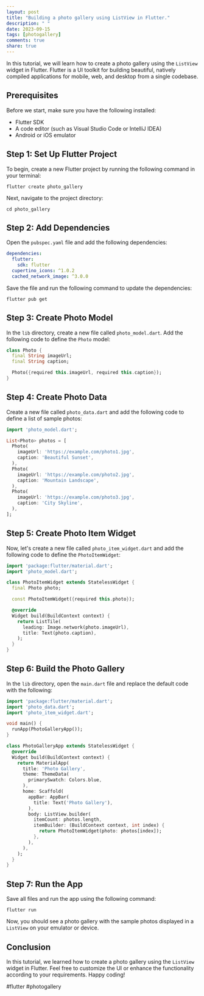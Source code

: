 ```yaml
---
layout: post
title: "Building a photo gallery using ListView in Flutter."
description: " "
date: 2023-09-15
tags: [photogallery]
comments: true
share: true
---
```


In this tutorial, we will learn how to create a photo gallery using the `ListView` widget in Flutter. Flutter is a UI toolkit for building beautiful, natively compiled applications for mobile, web, and desktop from a single codebase.

## Prerequisites
Before we start, make sure you have the following installed:
- Flutter SDK
- A code editor (such as Visual Studio Code or IntelliJ IDEA)
- Android or iOS emulator

## Step 1: Set Up Flutter Project
To begin, create a new Flutter project by running the following command in your terminal:
```
flutter create photo_gallery
```
Next, navigate to the project directory:
```
cd photo_gallery
```

## Step 2: Add Dependencies
Open the `pubspec.yaml` file and add the following dependencies:
```yaml
dependencies:
  flutter:
    sdk: flutter
  cupertino_icons: ^1.0.2
  cached_network_image: ^3.0.0
```
Save the file and run the following command to update the dependencies:
```
flutter pub get
```

## Step 3: Create Photo Model
In the `lib` directory, create a new file called `photo_model.dart`. Add the following code to define the `Photo` model:
```dart
class Photo {
  final String imageUrl;
  final String caption;

  Photo({required this.imageUrl, required this.caption});
}
```

## Step 4: Create Photo Data
Create a new file called `photo_data.dart` and add the following code to define a list of sample photos:
```dart
import 'photo_model.dart';

List<Photo> photos = [
  Photo(
    imageUrl: 'https://example.com/photo1.jpg',
    caption: 'Beautiful Sunset',
  ),
  Photo(
    imageUrl: 'https://example.com/photo2.jpg',
    caption: 'Mountain Landscape',
  ),
  Photo(
    imageUrl: 'https://example.com/photo3.jpg',
    caption: 'City Skyline',
  ),
];
```

## Step 5: Create Photo Item Widget
Now, let's create a new file called `photo_item_widget.dart` and add the following code to define the `PhotoItemWidget`:
```dart
import 'package:flutter/material.dart';
import 'photo_model.dart';

class PhotoItemWidget extends StatelessWidget {
  final Photo photo;

  const PhotoItemWidget({required this.photo});

  @override
  Widget build(BuildContext context) {
    return ListTile(
      leading: Image.network(photo.imageUrl),
      title: Text(photo.caption),
    );
  }
}
```

## Step 6: Build the Photo Gallery
In the `lib` directory, open the `main.dart` file and replace the default code with the following:
```dart
import 'package:flutter/material.dart';
import 'photo_data.dart';
import 'photo_item_widget.dart';

void main() {
  runApp(PhotoGalleryApp());
}

class PhotoGalleryApp extends StatelessWidget {
  @override
  Widget build(BuildContext context) {
    return MaterialApp(
      title: 'Photo Gallery',
      theme: ThemeData(
        primarySwatch: Colors.blue,
      ),
      home: Scaffold(
        appBar: AppBar(
          title: Text('Photo Gallery'),
        ),
        body: ListView.builder(
          itemCount: photos.length,
          itemBuilder: (BuildContext context, int index) {
            return PhotoItemWidget(photo: photos[index]);
          },
        ),
      ),
    );
  }
}
```

## Step 7: Run the App
Save all files and run the app using the following command:
```
flutter run
```
Now, you should see a photo gallery with the sample photos displayed in a `ListView` on your emulator or device.

## Conclusion
In this tutorial, we learned how to create a photo gallery using the `ListView` widget in Flutter. Feel free to customize the UI or enhance the functionality according to your requirements. Happy coding!

#flutter #photogallery